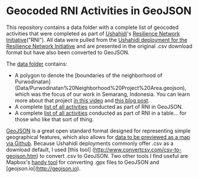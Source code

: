 # Geocoded RNI Activities in GeoJSON
This repository contains a data folder with a complete list of geocoded activities that were completed as part of [Ushahidi](https://www.ushahidi.com)'s [Resilience Network Initiative](http://cityresilience.net/what-is-rni.html)("RNI"). All data were pulled from the [Ushahidi deployment for the Resilience Network Initiative](http://rni.ushahidi.com/) and are presented in the original .csv download format but have also been converted to GeoJSON. 

The [data folder](https://github.com/Shadrock/RNI-Activity-Map/tree/master/Data) contains:
* A polygon to denote the [boundaries of the neighborhood of Purwodinatan] (Data/Purwodinatan%20Neighborhood%20Project%20Area.geojson), which was the focus of our work in Semarang, Indonesia. You can learn more about that project [in this video](https://vimeo.com/129603769) and [this blog post](http://www.100resilientcities.org/blog/entry/kathmandu-semarang-citizen-engagement-and-open-data-mapping-in-two-cities#/-_/).
* A complete [list of all activities](Data/RNI_activities_2013-2015.geojson) conducted as part of RNI in GeoJSON. 
* A complete [list of all activities](https://github.com/Shadrock/RNI-Activity-Map/blob/master/Data/RNI_download_20160603.csv) conducted as part of RNI in a table... for those who like that sort of thing. 

[GeoJSON](http://geojson.org/) is a great open standard format designed for representing simple geographical features, which also allows for [data to be previewed as a map via Github](https://help.github.com/articles/mapping-geojson-files-on-github/). Because Ushahidi deployments commonly offer .csv as a download default, I used [this tool] (http://www.convertcsv.com/csv-to-geojson.htm) to convert .csv to GeoJSON. Two other tools I find useful are Mapbox's [handy tool](http://mapbox.github.io/togeojson/) for converting .gpx files to GeoJSON and [geojson.io[(http://geojson.io).



